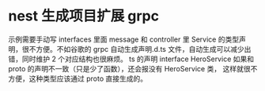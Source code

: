 # nest 生成项目扩展 grpc 

示例需要手动写 interfaces 里面 message 和 controller 里 Service 的类型声明，很不方便。不如谷歌的 grpc 自动生成声明.d.ts 文件，自动生成可以减少出错，同时维护 2 个对应结构也很麻烦。
ts 的声明 interface HeroService 如果和 proto 的声明不一致（只是少了函数），还会报没有 HeroService 类，
这样就很不方便，这种类型应该通过 proto 直接生成的。
